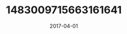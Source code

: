 ---
title: "1483009715663161641"
cover: "2017-04-01 12.02.36 1483009715663161641_46248401"
photo: "2017-04-01 12.02.36 1483009715663161641_46248401"
date: "2017-04-01"
type: "photo"
---